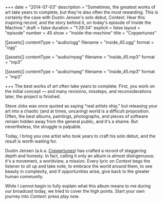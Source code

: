 +++
date = "2014-07-03"
description = "Sometimes, the greatest works of art take years to complete, but they're also often the most rewarding. This is certainly the case with Dustin Jensen's solo debut, Context. Hear this inspiring record, and the story behind it, on today's episode of Inside the Machine."
draft = false
duration = "1:29:34"
explicit = false
layout = "episode"
number = 45
show = "inside-the-machine"
title = "Coppertunes"

[[assets]]
  contentType = "audio/ogg"
  filename = "inside_45.ogg"
  format = "ogg"

[[assets]]
  contentType = "audio/mpeg"
  filename = "inside_45.mp3"
  format = "mp3"

[[assets]]
  contentType = "audio/mpeg"
  filename = "inside_45.mp3"
  format = "mp3"

+++
The best works of art often take years to complete. First, you work on the initial concept &mdash; and many revisions, missteps, and reconsiderations later, the project is finished. 

Steve Jobs was once quoted as saying "real artists ship," but releasing your art into a chaotic (and at times, uncaring) world is a difficult proposition. Often, the best albums, paintings, photographs, and pieces of software remain hidden away from the general public, and it's a shame. But nevertheless, the struggle is palpable.

Today, I bring you one artist who took years to craft his solo debut, and the result is worth waiting for.

Dustin Jensen (a.k.a. [Coppertunes](http://coppertunes.com)) has crafted a record of staggering depth and honesty. In fact, calling it only an album is almost disingenuous: it's a movement, a worldview, a mission. Every lyric on *Context* begs the listener to sit up and take note, to embrace the world around them, to see beauty in complexity, and if opportunities arise, give back to the greater human community.

While I cannot begin to fully explain what this album means to me during our broadcast today, we tried to cover the high points. Start your own journey into *Context*: press play now.